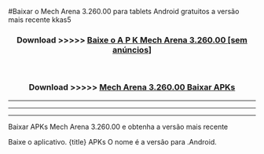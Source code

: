 #Baixar o Mech Arena 3.260.00   para tablets Android gratuitos a versão mais recente kkas5


<div align="center">
<h3>Download >>>>> <a href="https://pt-web.web.app/?pt= Mech Arena 3.260.00 ">Baixe o A P K Mech Arena 3.260.00  [sem anúncios]</a></h3><br>

<h3>Download >>>>> <a href="https://pt-web.web.app/?pt= Mech Arena 3.260.00 ">Mech Arena 3.260.00  Baixar APKs</a></h3>
</div>

----------------------------------------------------------

----------------------------------------------------------

----------------------------------------------------------

Baixar APKs Mech Arena 3.260.00  e obtenha a versão mais recente

Baixe o aplicativo. {title} APKs O nome é a versão para .Android.


